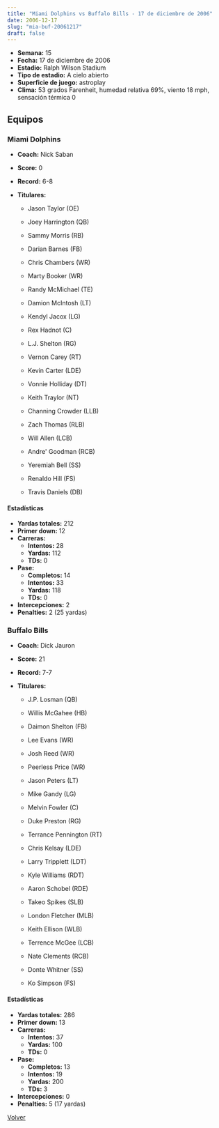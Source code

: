 ```yaml
---
title: "Miami Dolphins vs Buffalo Bills - 17 de diciembre de 2006"
date: 2006-12-17
slug: "mia-buf-20061217"
draft: false
---
```


- **Semana:** 15
- **Fecha:** 17 de diciembre de 2006
- **Estadio:** Ralph Wilson Stadium
- **Tipo de estadio:** A cielo abierto
- **Superficie de juego:** astroplay
- **Clima:** 53 grados Farenheit, humedad relativa 69%, viento 18 mph, sensación térmica 0

## Equipos


### Miami Dolphins
* **Coach:** Nick Saban
* **Score:** 0
* **Record:** 6-8
* **Titulares:** 

  * Jason Taylor (OE) 

  * Joey Harrington (QB) 

  * Sammy Morris (RB) 

  * Darian Barnes (FB) 

  * Chris Chambers (WR) 

  * Marty Booker (WR) 

  * Randy McMichael (TE) 

  * Damion McIntosh (LT) 

  * Kendyl Jacox (LG) 

  * Rex Hadnot (C) 

  * L.J. Shelton (RG) 

  * Vernon Carey (RT) 

  * Kevin Carter (LDE) 

  * Vonnie Holliday (DT) 

  * Keith Traylor (NT) 

  * Channing Crowder (LLB) 

  * Zach Thomas (RLB) 

  * Will Allen (LCB) 

  * Andre' Goodman (RCB) 

  * Yeremiah Bell (SS) 

  * Renaldo Hill (FS) 

  * Travis Daniels (DB) 

#### Estadísticas
* **Yardas totales:** 212
* **Primer down:** 12
* **Carreras:**
  * **Intentos:** 28
  * **Yardas:** 112
  * **TDs:** 0
* **Pase:**
  * **Completos:** 14
  * **Intentos:** 33
  * **Yardas:** 118
  * **TDs:** 0
* **Intercepciones:** 2
* **Penalties:** 2 (25 yardas)

### Buffalo Bills
* **Coach:** Dick Jauron
* **Score:** 21
* **Record:** 7-7
* **Titulares:** 

  * J.P. Losman (QB) 

  * Willis McGahee (HB) 

  * Daimon Shelton (FB) 

  * Lee Evans (WR) 

  * Josh Reed (WR) 

  * Peerless Price (WR) 

  * Jason Peters (LT) 

  * Mike Gandy (LG) 

  * Melvin Fowler (C) 

  * Duke Preston (RG) 

  * Terrance Pennington (RT) 

  * Chris Kelsay (LDE) 

  * Larry Tripplett (LDT) 

  * Kyle Williams (RDT) 

  * Aaron Schobel (RDE) 

  * Takeo Spikes (SLB) 

  * London Fletcher (MLB) 

  * Keith Ellison (WLB) 

  * Terrence McGee (LCB) 

  * Nate Clements (RCB) 

  * Donte Whitner (SS) 

  * Ko Simpson (FS) 

#### Estadísticas
* **Yardas totales:** 286
* **Primer down:** 13
* **Carreras:**
  * **Intentos:** 37
  * **Yardas:** 100
  * **TDs:** 0
* **Pase:**
  * **Completos:** 13
  * **Intentos:** 19
  * **Yardas:** 200
  * **TDs:** 3
* **Intercepciones:** 0
* **Penalties:** 5 (17 yardas)


[Volver](/historia/2006)
